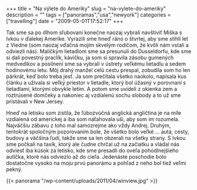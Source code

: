 +++
title = "Na výlete do Ameriky"
slug = "na-vylete-do-ameriky"
description = ""
tags = ["panoramas","usa","newyork"]
categories = ["travelling"]
date = "2009-05-01T17:52:17"
+++

Tak sme sa po dlhom sľubovaní konečne naozaj vybrali navštíviť Miška s Ivkou v ďalekej Amerike.
Vyrazili sme hneď ráno o štvrtej, aby sme stihli let z Viedne (som naozaj vďačná mojím skvelým
rodičom, že kvôli nám vstali a odviezli nás). Maličkým lietadlom sme sa presunuli do Dusseldorfu,
kde sme si dali povestný praclík, kávičku, ja som si spravila zásobu gumených medvedíkov a
posilnení sme sa vybrali v ústrety veľkému lietadlu a sedem hodinovému letu. Môj drahý manžel celú cestu prespal, zobudila som ho len párkrát, keď bolo treba jesť. Ja som
prečítala všetko naokolo, napísala kus článku a užívala si veľký priestor v lietadle, ktorý bol
úžasný v porovnaní s lietadlami, ktorými obvykle letím. A potom sme uvideli z okienka zem a
roztrúsené domčeky a nakoniec aj vzdialenú sochu slobody a to už sme pristávali v New Jersey.

Hneď na letisku som zistila, že ľúbozvúčná anglická angličtina je na míle vzdialená od americkej a
iba som naťahovala uši, aby som im rozumela. Najväčšiu zábavu z toho mal samozrejme ako vždy
Andrej. Druhým, tentokrát spoločným pozorovaním bole, že všetko bolo veľké ... autá, cesty, budovy
a väčšina ľudí, takže sme sa len obzerali na všetky strany. S Ivkou sme počkali na taxík, ktorý ale
čudne chrčal už na začiatku a vládal nás odviesť iba kúsok za letisko, kde sme presadli do oveľa
pohodlnejšieho autíčka, ktoré nás odviezlo až do cieľa. Jedenáste poschodie bolo dostatočne vysoko
na moju prvú panorámu a pohľad z neho bol tiež veľmi pekný.

{{< panorama "/wp-content/uploads/2011/04/winview.jpg"  >}}
